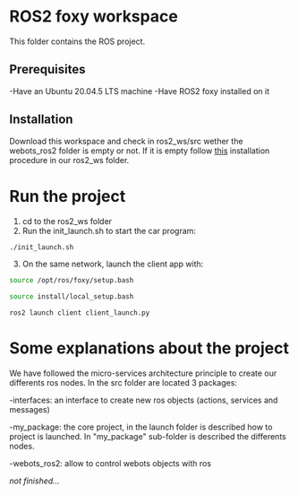 # ROS2 foxy workspace

This folder contains the ROS project.  

## Prerequisites
-Have an Ubuntu 20.04.5 LTS machine
-Have ROS2 foxy installed on it
## Installation
Download this workspace and check in ros2_ws/src wether the webots_ros2 folder is empty or not.
If it is empty follow [this](https://github.com/cyberbotics/webots_ros2/wiki/Linux-Installation-Guide) installation procedure in our ros2_ws folder.
# Run the project
1. cd to the ros2_ws folder
2. Run the init_launch.sh to start the car program:
```bash
./init_launch.sh
```
3. On the same network, launch the client app with:
```bash
source /opt/ros/foxy/setup.bash
```
```bash
source install/local_setup.bash
```
```
ros2 launch client client_launch.py
```
# Some explanations about the project
We have followed the micro-services architecture principle to create our differents ros nodes.
In the src folder are located 3 packages:

-interfaces: an interface to create new ros objects (actions, services and messages)

-my_package: the core project, in the launch folder is described how to project is launched. In "my_package" sub-folder is described the differents nodes.

-webots_ros2: allow to control webots objects with ros


*not finished...*



